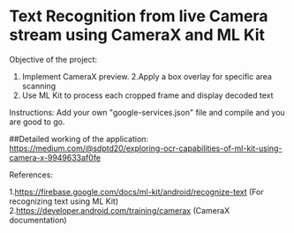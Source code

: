 # Text Recognition from live Camera stream using CameraX and ML Kit
Objective of the project:
  1. Implement CameraX preview.
  2.Apply a box overlay for specific area scanning
  3. Use ML Kit to process each cropped frame and display decoded text

Instructions:
  Add your own "google-services.json" file and compile and you are good to go.
  
 ##Detailed working of the application:
  https://medium.com/@sdptd20/exploring-ocr-capabilities-of-ml-kit-using-camera-x-9949633af0fe

References:

  1.https://firebase.google.com/docs/ml-kit/android/recognize-text (For recognizing text using ML Kit)
  2.https://developer.android.com/training/camerax (CameraX documentation)   
